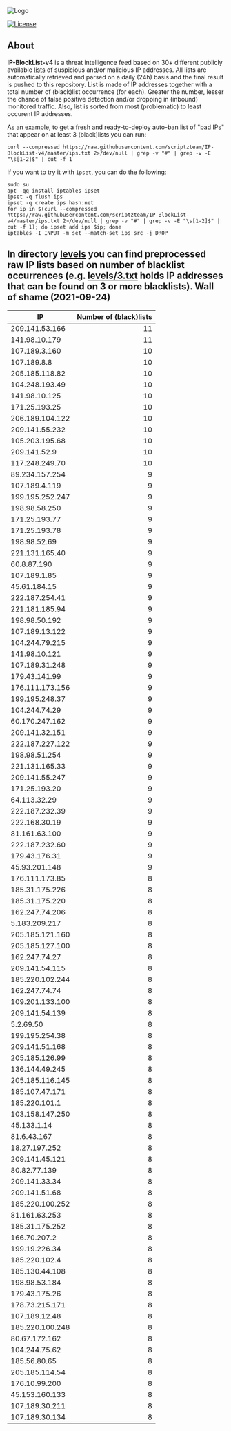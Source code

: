 ![Logo](https://i.imgur.com/PyKLAe7.png)

[![License](https://img.shields.io/badge/license-The_Unlicense-red.svg)](https://unlicense.org/)

About
----

**IP-BlockList-v4** is a threat intelligence feed based on 30+ different publicly available [lists](https://github.com/stamparm/maltrail) of suspicious and/or malicious IP addresses. All lists are automatically retrieved and parsed on a daily (24h) basis and the final result is pushed to this repository. List is made of IP addresses together with a total number of (black)list occurrence (for each). Greater the number, lesser the chance of false positive detection and/or dropping in (inbound) monitored traffic. Also, list is sorted from most (problematic) to least occurent IP addresses.

As an example, to get a fresh and ready-to-deploy auto-ban list of "bad IPs" that appear on at least 3 (black)lists you can run:

```
curl --compressed https://raw.githubusercontent.com/scriptzteam/IP-BlockList-v4/master/ips.txt 2>/dev/null | grep -v "#" | grep -v -E "\s[1-2]$" | cut -f 1
```

If you want to try it with `ipset`, you can do the following:

```
sudo su
apt -qq install iptables ipset
ipset -q flush ips
ipset -q create ips hash:net
for ip in $(curl --compressed https://raw.githubusercontent.com/scriptzteam/IP-BlockList-v4/master/ips.txt 2>/dev/null | grep -v "#" | grep -v -E "\s[1-2]$" | cut -f 1); do ipset add ips $ip; done
iptables -I INPUT -m set --match-set ips src -j DROP
```

In directory [levels](levels) you can find preprocessed raw IP lists based on number of blacklist occurrences (e.g. [levels/3.txt](levels/3.txt) holds IP addresses that can be found on 3 or more blacklists).
Wall of shame (2021-09-24)
----

|IP|Number of (black)lists|
|---|--:|
209.141.53.166|11
141.98.10.179|11
107.189.3.160|10
107.189.8.8|10
205.185.118.82|10
104.248.193.49|10
141.98.10.125|10
171.25.193.25|10
206.189.104.122|10
209.141.55.232|10
105.203.195.68|10
209.141.52.9|10
117.248.249.70|10
89.234.157.254|9
107.189.4.119|9
199.195.252.247|9
198.98.58.250|9
171.25.193.77|9
171.25.193.78|9
198.98.52.69|9
221.131.165.40|9
60.8.87.190|9
107.189.1.85|9
45.61.184.15|9
222.187.254.41|9
221.181.185.94|9
198.98.50.192|9
107.189.13.122|9
104.244.79.215|9
141.98.10.121|9
107.189.31.248|9
179.43.141.99|9
176.111.173.156|9
199.195.248.37|9
104.244.74.29|9
60.170.247.162|9
209.141.32.151|9
222.187.227.122|9
198.98.51.254|9
221.131.165.33|9
209.141.55.247|9
171.25.193.20|9
64.113.32.29|9
222.187.232.39|9
222.168.30.19|9
81.161.63.100|9
222.187.232.60|9
179.43.176.31|9
45.93.201.148|9
176.111.173.85|8
185.31.175.226|8
185.31.175.220|8
162.247.74.206|8
5.183.209.217|8
205.185.121.160|8
205.185.127.100|8
162.247.74.27|8
209.141.54.115|8
185.220.102.244|8
162.247.74.74|8
109.201.133.100|8
209.141.54.139|8
5.2.69.50|8
199.195.254.38|8
209.141.51.168|8
205.185.126.99|8
136.144.49.245|8
205.185.116.145|8
185.107.47.171|8
185.220.101.1|8
103.158.147.250|8
45.133.1.14|8
81.6.43.167|8
18.27.197.252|8
209.141.45.121|8
80.82.77.139|8
209.141.33.34|8
209.141.51.68|8
185.220.100.252|8
81.161.63.253|8
185.31.175.252|8
166.70.207.2|8
199.19.226.34|8
185.220.102.4|8
185.130.44.108|8
198.98.53.184|8
179.43.175.26|8
178.73.215.171|8
107.189.12.48|8
185.220.100.248|8
80.67.172.162|8
104.244.75.62|8
185.56.80.65|8
205.185.114.54|8
176.10.99.200|8
45.153.160.133|8
107.189.30.211|8
107.189.30.134|8
